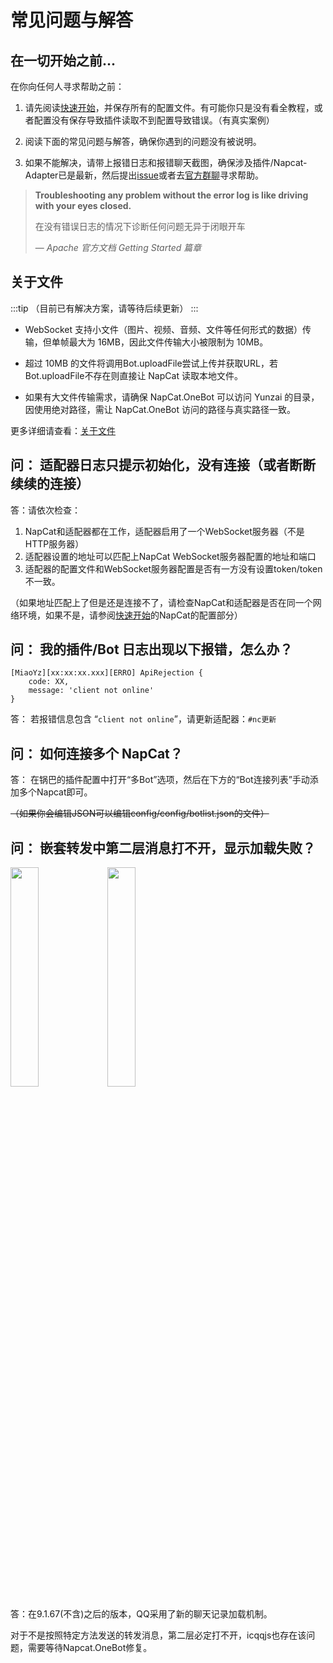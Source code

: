 # 常见问题与解答

## 在一切开始之前...

在你向任何人寻求帮助之前：

1. 请先阅读[快速开始](../get-started.md)，并保存所有的配置文件。有可能你只是没有看全教程，或者配置没有保存导致插件读取不到配置导致错误。（有真实案例）

2. 阅读下面的常见问题与解答，确保你遇到的问题没有被说明。

3. 如果不能解决，请带上报错日志和报错聊天截图，确保涉及插件/Napcat-Adapter已是最新，然后提出[issue](https://gitee.com/qiannqq/napcat-adapter/issues/new/choose)或者去[官方群聊](https://qm.qq.com/q/WuYpKfgWYw)寻求帮助。

> **Troubleshooting any problem without the error log is like driving with your eyes closed.**
>
> 在没有错误日志的情况下诊断任何问题无异于闭眼开车
>
> — *Apache 官方文档 Getting Started 篇章*

## 关于文件

:::tip
（目前已有解决方案，请等待后续更新）
:::

* WebSocket 支持小文件（图片、视频、音频、文件等任何形式的数据）传输，但单帧最大为 16MB，因此文件传输大小被限制为 10MB。

* 超过 10MB 的文件将调用Bot.uploadFile尝试上传并获取URL，若Bot.uploadFile不存在则直接让 NapCat 读取本地文件。

* 如果有大文件传输需求，请确保 NapCat.OneBot 可以访问 Yunzai 的目录，因使用绝对路径，需让 NapCat.OneBot 访问的路径与真实路径一致。   


更多详细请查看：[关于文件](file)

## 问： 适配器日志只提示初始化，没有连接（或者断断续续的连接）

答：请依次检查：

1. NapCat和适配器都在工作，适配器启用了一个WebSocket服务器（不是HTTP服务器）
2. 适配器设置的地址可以匹配上NapCat WebSocket服务器配置的地址和端口
3. 适配器的配置文件和WebSocket服务器配置是否有一方没有设置token/token不一致。

（如果地址匹配上了但是还是连接不了，请检查NapCat和适配器是否在同一个网络环境，如果不是，请参阅[快速开始](../get-started.md)的NapCat的配置部分）


## 问： 我的插件/Bot 日志出现以下报错，怎么办？

```
[MiaoYz][xx:xx:xx.xxx][ERRO] ApiRejection {
    code: XX,
    message: 'client not online'
}
```

答： 若报错信息包含 “`client not online`”，请更新适配器：`#nc更新`

## 问： 如何连接多个 NapCat？   
答： 在锅巴的插件配置中打开“多Bot”选项，然后在下方的“Bot连接列表”手动添加多个Napcat即可。

~~（如果你会编辑JSON可以编辑config/config/botlist.json的文件）~~

## 问： 嵌套转发中第二层消息打不开，显示加载失败？

<div>
  <img src="/assets/qiantao.png" width="30%" class="dark-image">
  <img src="/assets/qiantao-white.jpg" width="30%" class="light-image">
</div>

答：在9.1.67(不含)之后的版本，QQ采用了新的聊天记录加载机制。

对于不是按照特定方法发送的转发消息，第二层必定打不开，icqqjs也存在该问题，需要等待Napcat.OneBot修复。